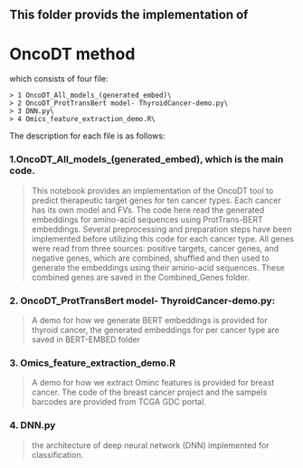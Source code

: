 ## This folder provids the implementation of 
# OncoDT method
which consists of four file:

```
> 1 OncoDT_All_models_(generated_embed)\
> 2 OncoDT_ProtTransBert model- ThyroidCancer-demo.py\
> 3 DNN.py\
> 4 Omics_feature_extraction_demo.R\
```
 
The description for each file is as follows:
### 1.OncoDT_All_models_(generated_embed), which is the main code.
>This notebook provides an implementation of the OncoDT tool to predict therapeutic target genes for ten cancer types.
>Each cancer has its own model and FVs. The code here read the generated embeddings for amino-acid sequences using ProtTrans-BERT embeddings. Several preprocessing and preparation steps have been implemented before utilizing this code for each cancer type. 
>All genes were read from three sources: positive targets, cancer genes, and negative genes, which are combined, shuffled and then used to generate the embeddings using their amino-acid sequences. These combined genes are saved in the Combined_Genes folder.

### 2. OncoDT_ProtTransBert model- ThyroidCancer-demo.py: 
> A demo for how we generate BERT embeddings is provided for thyroid cancer, the generated embeddings for per cancer type are saved in BERT-EMBED folder

### 3. Omics_feature_extraction_demo.R 
> A demo for how we extract Ominc features is provided for breast cancer. The code of the breast cancer project and the sampels barcodes are provided from TCGA GDC portal.

### 4. DNN.py
>the architecture of deep neural network (DNN) implemented for classification.

